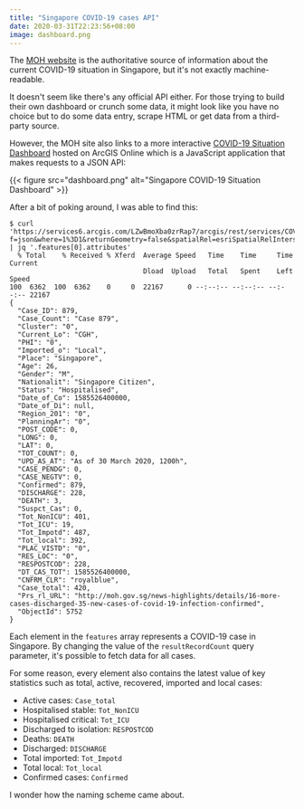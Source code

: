 ```yaml
---
title: "Singapore COVID-19 cases API"
date: 2020-03-31T22:23:56+08:00
image: dashboard.png
---
```


The [MOH website](https://www.moh.gov.sg/covid-19) is the authoritative source
of information about the current COVID-19 situation in Singapore, but it's not
exactly machine-readable.

It doesn't seem like there's any official API either. For those trying to build
their own dashboard or crunch some data, it might look like you have no choice
but to do some data entry, scrape HTML or get data from a third-party source.

However, the MOH site also links to a more interactive [COVID-19 Situation
Dashboard](https://experience.arcgis.com/experience/7e30edc490a5441a874f9efe67bd8b89)
hosted on ArcGIS Online which is a JavaScript application that makes
requests to a JSON API:

{{< figure src="dashboard.png" alt="Singapore COVID-19 Situation Dashboard" >}}

After a bit of poking around, I was able to find this:

```
$ curl 'https://services6.arcgis.com/LZwBmoXba0zrRap7/arcgis/rest/services/COVID_19_Prod_feature/FeatureServer/0/query?f=json&where=1%3D1&returnGeometry=false&spatialRel=esriSpatialRelIntersects&outFields=*&orderByFields=Case_ID%20desc&resultOffset=0&resultRecordCount=1' | jq '.features[0].attributes'
  % Total    % Received % Xferd  Average Speed   Time    Time     Time  Current
                                 Dload  Upload   Total   Spent    Left  Speed
100  6362  100  6362    0     0  22167      0 --:--:-- --:--:-- --:--:-- 22167
{
  "Case_ID": 879,
  "Case_Count": "Case 879",
  "Cluster": "0",
  "Current_Lo": "CGH",
  "PHI": "0",
  "Imported_o": "Local",
  "Place": "Singapore",
  "Age": 26,
  "Gender": "M",
  "Nationalit": "Singapore Citizen",
  "Status": "Hospitalised",
  "Date_of_Co": 1585526400000,
  "Date_of_Di": null,
  "Region_201": "0",
  "PlanningAr": "0",
  "POST_CODE": 0,
  "LONG": 0,
  "LAT": 0,
  "TOT_COUNT": 0,
  "UPD_AS_AT": "As of 30 March 2020, 1200h",
  "CASE_PENDG": 0,
  "CASE_NEGTV": 0,
  "Confirmed": 879,
  "DISCHARGE": 228,
  "DEATH": 3,
  "Suspct_Cas": 0,
  "Tot_NonICU": 401,
  "Tot_ICU": 19,
  "Tot_Impotd": 487,
  "Tot_local": 392,
  "PLAC_VISTD": "0",
  "RES_LOC": "0",
  "RESPOSTCOD": 228,
  "DT_CAS_TOT": 1585526400000,
  "CNFRM_CLR": "royalblue",
  "Case_total": 420,
  "Prs_rl_URL": "http://moh.gov.sg/news-highlights/details/16-more-cases-discharged-35-new-cases-of-covid-19-infection-confirmed",
  "ObjectId": 5752
}
```

Each element in the `features` array represents a COVID-19 case in Singapore. By
changing the value of the `resultRecordCount` query parameter, it's possible to
fetch data for all cases.

For some reason, every element also contains the latest value of key statistics
such as total, active, recovered, imported and local cases:

* Active cases: `Case_total`
* Hospitalised stable: `Tot_NonICU`
* Hospitalised critical: `Tot_ICU`
* Discharged to isolation: `RESPOSTCOD`
* Deaths: `DEATH`
* Discharged: `DISCHARGE`
* Total imported: `Tot_Impotd`
* Total local: `Tot_local`
* Confirmed cases: `Confirmed`

I wonder how the naming scheme came about.
